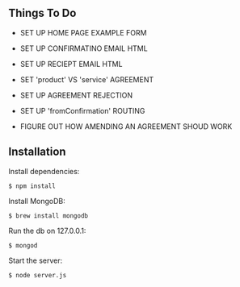 ## Things To Do

* SET UP HOME PAGE EXAMPLE FORM
* SET UP CONFIRMATINO EMAIL HTML
* SET UP RECIEPT EMAIL HTML
* SET 'product' VS 'service' AGREEMENT

* SET UP AGREEMENT REJECTION
* SET UP 'fromConfirmation' ROUTING

* FIGURE OUT HOW AMENDING AN AGREEMENT SHOUD WORK


## Installation

Install dependencies:

	$ npm install

Install MongoDB:

	$ brew install mongodb

Run the db on 127.0.0.1:

	$ mongod

Start the server:

	$ node server.js
